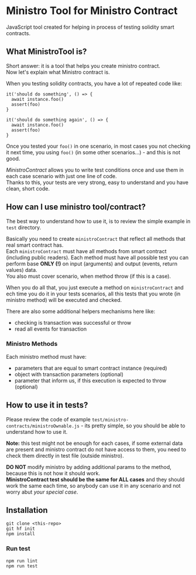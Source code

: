 # Ministro Tool for Ministro Contract

JavaScript tool created for helping in process of testing solidity smart contracts.

## What MinistroTool is?

Short answer: it is a tool that helps you create ministro contract.  
Now let's explain what Ministro contract is.

When you testing solidity contracts, you have a lot of repeated code like:
 
 ```
 it('should do something', () => {
   await instance.foo()
   assert(foo)
 }
 
 it('should do something again', () => {
   await instance.foo()
   assert(foo)
 }
 ```
 
 Once you tested your `foo()` in one scenario, in most cases you not checking it 
 next time, you using `foo()` (in some other scenarios...) - and this is not good.
 
 *MinistroContract* allows you to write test conditions once and use them
 in each case scenario with just one line of code.  
 Thanks to this, your tests are very strong, easy to understand
  and you have clean, short code.
 
 ## How can I use ministro tool/contract?
 
 The best way to understand how to use it, is to review the simple example in `test` directory.
 
 Basically you need to create `ministroContract` that reflect all methods 
 that real smart contract has.  
 Each `ministroContract` must have all methods from smart contract (including public readers).
 Each method must have all possible test you can perform base 
 **ONLY (!)** on input (arguments) and output (events, return values) data.  
 You also must cover scenario, when method throw (if this is a case).
 
 When you do all that, you just execute a method on `ministroContract`
 and ech time you do it in your tests scenarios, all this tests that you wrote 
 (in ministro method) will be executed and checked.
 
 There are also some additional helpers mechanisms here like:
 * checking is transaction was successful or throw
 * read all events for transaction
 
 ### Ministro Methods
  
 Each ministro method must have:
 * parameters that are equal to smart contract instance (required)
 * object with transaction parameters (optional)
 * parameter that inform us, if this execution is expected to throw (optional)
 
 ## How to use it in tests? 
 
 Please review the code of example `test/ministro-contracts/ministroOwnable.js` - 
  its pretty simple, so you should be able to understand how to use it.
 
 **Note:** this test might not be enough for each cases, if some external 
 data are present and ministro contract do not have access to them, 
 you need to check them directly in test file (outside ministro).
 
 **DO NOT** modify ministro by adding additional params to the method, 
 because this is not how it should work.  
 **MinistroContract test should be the same for ALL cases** and they should
 work the same each time, so anybody can use it in any scenario 
 and not worry abut *your special case*. 
 
 ## Installation
 
```
git clone <this-repo>
git hf init
npm install
```

### Run test

```
npm run lint
npm run test
```
